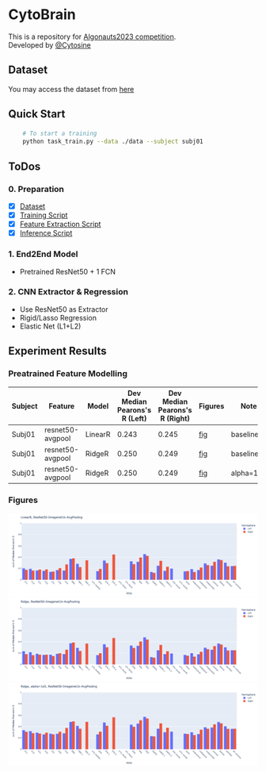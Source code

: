 # CytoBrain

This is a repository for [Algonauts2023 competition](http://algonauts.csail.mit.edu).  
Developed by [@Cytosine](https://github.com/Catosine)

## Dataset
You may access the dataset from [here](https://naturalscenesdataset.org)

## Quick Start
```Bash
    # To start a training
    python task_train.py --data ./data --subject subj01
```

## ToDos
### 0. Preparation
- [x] [Dataset](./src/dataset.py)
- [x] [Training Script](./task_train_torch.py)
- [x] [Feature Extraction Script](./feature_extract.py)
- [x] [Inference Script](./task_inference_torch.py)

### 1. End2End Model 
- Pretrained ResNet50 + 1 FCN

### 2. CNN Extractor & Regression
- Use ResNet50 as Extractor
- Rigid/Lasso Regression
- Elastic Net (L1+L2)

## Experiment Results
### Preatrained Feature Modelling
| Subject | Feature          | Model   | Dev Median Pearons's R (Left) | Dev Median Pearons's R (Right) | Figures                                           | Note     |  
| ------  | ---------------- | ------- | ----------------------------- | ------------------------------ | ------------------------------------------------- | -------- |  
| Subj01  | resnet50-avgpool | LinearR | 0.243                         | 0.245                          | [fig](./img/linear_regression_baseline/histogram_pearson_20230308144134.png) | baseline |
| Subj01  | resnet50-avgpool | RidgeR  | 0.250                         | 0.249                          | [fig](./img/ridge_baseline/histogram_pearson_20230308144134.png) | baseline |
| Subj01  | resnet50-avgpool | RidgeR  | 0.250                         | 0.249                          | [fig](./img/ridge_baseline/histogram_pearson_20230308144134.png) | alpha=1e5 |

### Figures
![](./img/linear_regression_baseline/histogram_pearson_20230308144134.png)
![](./img/ridge_baseline/histogram_pearson_20230308160405.png)
![](./img/ridge_alpha_1e5/histogram_pearson_20230308162134.png)
